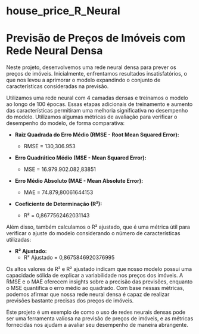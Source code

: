 # house_price_R_Neural


#  Previsão de Preços de Imóveis com Rede Neural Densa

Neste projeto, desenvolvemos uma rede neural densa para prever os preços de imóveis. Inicialmente, enfrentamos resultados insatisfatórios, o que nos levou a aprimorar o modelo expandindo o conjunto de características consideradas na previsão.

Utilizamos uma rede neural com 4 camadas densas e treinamos o modelo ao longo de 100 épocas. Essas etapas adicionais de treinamento e aumento das características permitiram uma melhoria significativa no desempenho do modelo.
Utilizamos algumas métricas de avaliação para verificar o desempenho do modelo, de forma comparativa:

- **Raiz Quadrada do Erro Médio (RMSE - Root Mean Squared Error):**
  - RMSE = 130,306.953

- **Erro Quadrático Médio (MSE - Mean Squared Error):**
  - MSE = 16.979.902.082,83851

- **Erro Médio Absoluto (MAE - Mean Absolute Error):**
  - MAE = 74.879,80061644153

- **Coeficiente de Determinação (R²):**
  - R² = 0,8677562462031143

Além disso, também calculamos o R² ajustado, que é uma métrica útil para verificar o ajuste do modelo considerando o número de características utilizadas:

- **R² Ajustado:**
  - R² Ajustado = 0,8675846920376995

Os altos valores de R² e R² ajustado indicam que nosso modelo possui uma capacidade sólida de explicar a variabilidade nos preços dos imóveis. A RMSE e o MAE oferecem insights sobre a precisão das previsões, enquanto o MSE quantifica o erro médio ao quadrado. Com base nessas métricas, podemos afirmar que nossa rede neural densa é capaz de realizar previsões bastante precisas dos preços de imóveis.

Este projeto é um exemplo de como o uso de redes neurais densas pode ser uma ferramenta valiosa na previsão de preços de imóveis, e as métricas fornecidas nos ajudam a avaliar seu desempenho de maneira abrangente.
